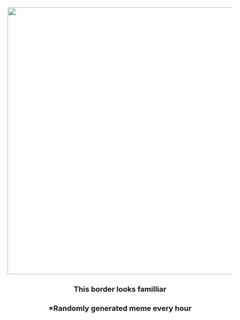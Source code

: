 <p align="center">
        <img src="https://i.redd.it/8cpabrjli1591.png" width="600" height="600">
        </p>
        <h3 align="center">This border looks familliar</h3>
        <h3 align="center">*Randomly generated meme every hour</h3>
    